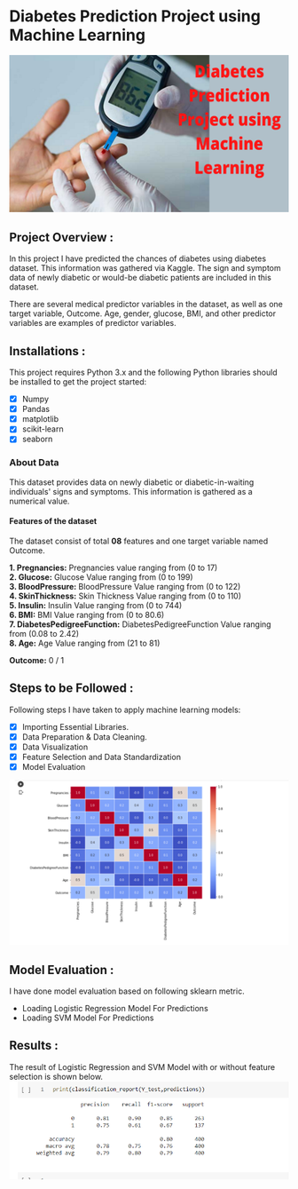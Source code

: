 # Diabetes Prediction Project using Machine Learning

![thumbnail](thumbnail.png)

## Project Overview :
In this project I have predicted the chances of diabetes using diabetes dataset. This information was gathered via Kaggle. The sign and symptom data of newly diabetic or would-be diabetic patients are included in this dataset.

There are several medical predictor variables in the dataset, as well as one target variable, Outcome. Age, gender, glucose, BMI, and other predictor variables are examples of predictor variables.

## Installations :
This project requires Python 3.x and the following Python libraries should be installed to get the project started:
-[x] Numpy
-[x] Pandas
-[x] matplotlib
-[x] scikit-learn
-[x] seaborn

### About Data
This dataset provides data on newly diabetic or diabetic-in-waiting individuals' signs and symptoms. This information is gathered as a numerical value.

#### Features of the dataset
The dataset consist of total **08** features and one target variable named Outcome.

**1. Pregnancies:** Pregnancies value  ranging from (0 to 17)<br>
**2. Glucose:** Glucose Value ranging from (0 to 199)<br>
**3. BloodPressure:** BloodPressure Value ranging from (0 to 122)<br>
**4. SkinThickness:** Skin Thickness Value ranging from (0 to 110)<br>
**5. Insulin:** Insulin Value ranging from (0 to 744)<br>
**6. BMI:** BMI Value ranging from (0 to 80.6)<br>
**7. DiabetesPedigreeFunction:** DiabetesPedigreeFunction Value ranging from (0.08 to 2.42)<br>
**8. Age:** Age Value ranging from (21 to 81)<br>


**Outcome:** 0 / 1


## Steps to be Followed :
Following steps I have taken to apply machine learning models:

-[x] Importing Essential Libraries.
-[x] Data Preparation & Data Cleaning.
-[x] Data Visualization
-[x] Feature Selection and Data Standardization
-[x] Model Evaluation

![Data Visualization](visulization.PNG)

## Model Evaluation :
I have done model evaluation based on following sklearn metric.
- Loading Logistic Regression Model For Predictions
- Loading SVM Model For Predictions

## Results :
The result of Logistic Regression and SVM Model with or without feature selection is shown below.
![Result](result.PNG)



